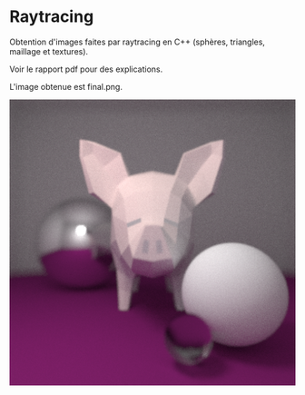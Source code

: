 # Raytracing
Obtention d'images faites par raytracing en C++ (sphères, triangles, maillage et textures).

Voir le rapport pdf pour des explications.

L'image obtenue est final.png.

![Image finale](https://github.com/AubeD/Raytracing/blob/master/final.png)
